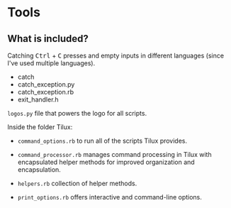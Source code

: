 # Tools

## What is included?

Catching <kbd>Ctrl</kbd> + <kbd>C</kbd> presses and
empty inputs in different languages (since I've used multiple languages).

- catch
- catch_exception.py
- catch_exception.rb
- exit_handler.h

`logos.py` file that powers the logo for all scripts.

Inside the folder Tilux:

- `command_options.rb` to run all of the scripts Tilux provides.

- `command_processor.rb` manages command processing in Tilux with encapsulated
helper methods for improved organization and encapsulation.

- `helpers.rb` collection of helper methods.

- `print_options.rb` offers interactive and command-line options.
